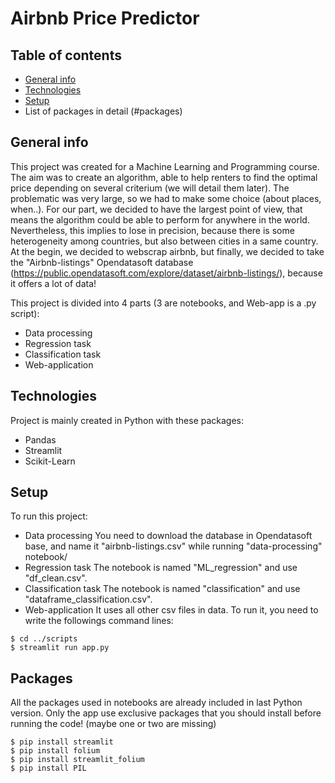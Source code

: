 # Airbnb Price Predictor 


## Table of contents
* [General info](#general-info)
* [Technologies](#technologies)
* [Setup](#setup)
* List of packages in detail (#packages)

## General info
This project was created for a Machine Learning and Programming course. The aim was to create an algorithm, able to help renters to find the
optimal price depending on several criterium (we will detail them later). 
The problematic was very large, so we had to make some choice (about places, when..). For our part, we decided to have the largest point of view, that means the algorithm could be able to
perform for anywhere in the world. Nevertheless, this implies to lose in precision, because there is some heterogeneity among countries, but also between cities in a same country. 
At the begin, we decided to webscrap airbnb, but finally, we decided to take the "Airbnb-listings" Opendatasoft database (https://public.opendatasoft.com/explore/dataset/airbnb-listings/), because it offers a lot of data!

This project is divided into 4 parts (3 are notebooks, and Web-app is a .py script):
* Data processing 
* Regression task
* Classification task
* Web-application
	
## Technologies
Project is mainly created in Python with these packages:
* Pandas
* Streamlit
* Scikit-Learn


	
## Setup
To run this project:
* Data processing 
You need to download the database in Opendatasoft base, and name it "airbnb-listings.csv" while running "data-processing" notebook/
* Regression task
The notebook is named "ML_regression" and use "df_clean.csv".
* Classification task
The notebook is named "classification" and use "dataframe_classification.csv".
* Web-application
It uses all other csv files in data. 
To run it, you need to write the followings command lines:
```
$ cd ../scripts
$ streamlit run app.py

```


## Packages

All the packages used in notebooks are already included in last Python version. 
Only the app use exclusive packages that you should install before running the code! (maybe one or two are missing)
```
$ pip install streamlit
$ pip install folium
$ pip install streamlit_folium
$ pip install PIL
```

